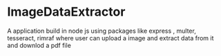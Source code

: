 # ImageDataExtractor
A application build in node js using packages like express , multer, tesseract, rimraf where user can upload a image and extract data from it and downlod a pdf file
